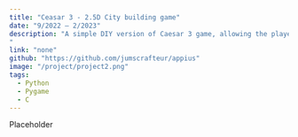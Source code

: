```yaml
---
title: "Ceasar 3 - 2.5D City building game"
date: "9/2022 – 2/2023"
description: "A simple DIY version of Caesar 3 game, allowing the player to manage a city.
"
link: "none"
github: "https://github.com/jumscrafteur/appius"
image: "/project/project2.png"
tags:
  - Python
  - Pygame
  - C
---
```


Placeholder  
